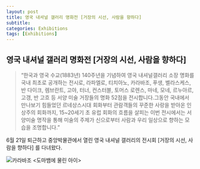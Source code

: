 ```yaml
---
layout: post
title: 영국 내셔널 갤러리 명화전 [거장의 시선, 사람을 향하다]
subtitle: 
categories: Exhibitions
tags: [Exhibitions]
---
```


## 영국 내셔널 갤러리 명화전 [거장의 시선, 사람을 향하다]
>“한국과 영국 수교(1883년) 140주년을 기념하여 영국 내셔널갤러리 소장 명화를 국내 최초로 공개하는 전시로, 라파엘로, 티치아노, 카라바조, 푸생, 벨라스케스, 반 다이크, 렘브란트, 고야, 터너, 컨스터블, 토머스 로렌스, 마네, 모네, 르누아르, 고갱, 반 고흐 등 서양 미술 거장들의 명화 52점을 전시합니다.그동안 국내에서 만나보기 힘들었던 르네상스시대 회화부터 관람객들의 꾸준한 사랑을 받아온 인상주의 회화까지, 15~20세기 초 유럽 회화의 흐름을 살피는 이번 전시에서는 서양미술 명작을 통해 미술의 주제가 신으로부터 사람과 우리 일상으로 향하는 모습을 조명합니다.”

6월 21일 퇴근하고 중앙박물관에서 열린 영국 내셔널 갤러리의 전시회 [거장의 시선, 사람을 향하다] 를 다녀왔다.

![카라바조 <도마뱀에 물린 아이>](https://miro.medium.com/v2/resize:fit:1100/0*iV7aAluESkL7U8rF)
